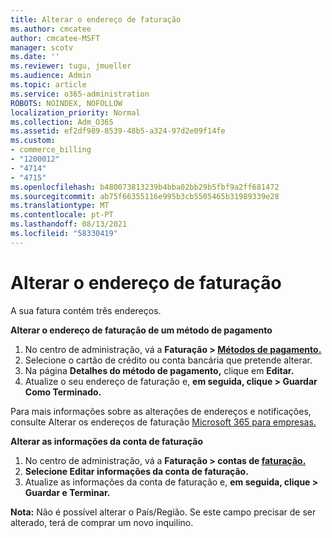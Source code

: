 ```yaml
---
title: Alterar o endereço de faturação
ms.author: cmcatee
author: cmcatee-MSFT
manager: scotv
ms.date: ''
ms.reviewer: tugu, jmueller
ms.audience: Admin
ms.topic: article
ms.service: o365-administration
ROBOTS: NOINDEX, NOFOLLOW
localization_priority: Normal
ms.collection: Adm_O365
ms.assetid: ef2df989-8539-48b5-a324-97d2e09f14fe
ms.custom:
- commerce_billing
- "1200012"
- "4714"
- "4715"
ms.openlocfilehash: b480073813239b4bba02bb29b5fbf9a2ff681472
ms.sourcegitcommit: ab75f66355116e995b3cb5505465b31989339e28
ms.translationtype: MT
ms.contentlocale: pt-PT
ms.lasthandoff: 08/13/2021
ms.locfileid: "58330419"
---
```

# <a name="change-your-billing-address"></a>Alterar o endereço de faturação

A sua fatura contém três endereços.

**Alterar o endereço de faturação de um método de pagamento**

1. No centro de administração, vá a **Faturação > [Métodos de pagamento.](https://go.microsoft.com/fwlink/p/?linkid=2018806)**
2. Selecione o cartão de crédito ou conta bancária que pretende alterar.
3. Na página **Detalhes do método de pagamento,** clique em **Editar.**
4. Atualize o seu endereço de faturação e, **em seguida, clique > Guardar Como Terminado.**

Para mais informações sobre as alterações de endereços e notificações, consulte Alterar os endereços de faturação [Microsoft 365 para empresas.](https://docs.microsoft.com/microsoft-365/commerce/billing-and-payments/change-your-billing-addresses)

**Alterar as informações da conta de faturação**

1. No centro de administração, vá a **Faturação > contas de [faturação.](https://admin.microsoft.com/Adminportal/Home?source=applauncher#/BillingAccounts/billing-accounts)**
2. **Selecione Editar informações da conta de faturação.**
3. Atualize as informações da conta de faturação e, **em seguida, clique > Guardar e Terminar.**

**Nota:** Não é possível alterar o País/Região. Se este campo precisar de ser alterado, terá de comprar um novo inquilino.
